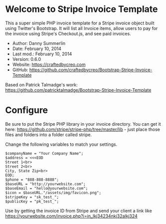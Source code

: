 Welcome to Stripe Invoice Template
==================================
This a super simple PHP invoice template for a Stripe invoice object built using Twitter's Bootstrap. It will list all Invoice items, allow users to pay for the invoice using Stripe's Checkout.js, and see paid invoices.


* Author:    Danny Summerlin
* Date:      February 10, 2014
* Last mod.: February 10, 2014
* Version:   0.6.0
* Website:   <https://craftedbycreo.com>
* GitHub:    <https://github.com/craftedbycreo/Bootstrap-Stripe-Invoice-Template>

Based on Patrick Talmadge's work: https://github.com/patricktalmadge/Bootstrap-Stripe-Invoice-Template

Configure 
=========

Be sure to put the Stripe PHP library in your invoice directory. You can get it here: https://github.com/stripe/stripe-php/tree/master/lib - just place those files and folders into a folder called stripe.

Change the following variables to match your settings.

`$companyName = "Your Company Name";`    
`$address = <<<EOD`    
`Street 1<br>`    
`Street 2<br>`    
`City, State Zip<br>`     
`EOD;`    
`$phone = "888-888-8888";`     
`$baseURL = "http://yourwebsite.com";`    
`$baseEmail = "hello@yourwebsite.com";`     
`$icon = $baseURL."/assets/img/favicon.png";`     
`$stripeKey = "sk_test_";`     
`$publicKey = "pk_test_";`     

Use by getting the invoice ID from Stripe and send your client a link like https://yourwebsite.com/invoice.php?i=in_lkj34234nkj32alkj324